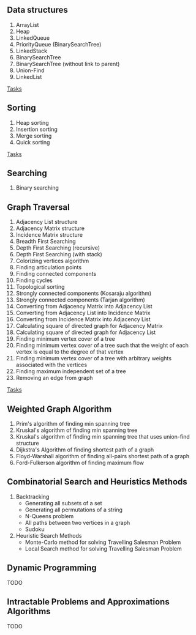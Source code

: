 ## Data structures
1. ArrayList
2. Heap
3. LinkedQueue
4. PriorityQueue (BinarySearchTree)
5. LinkedStack
6. BinarySearchTree
7. BinarySearchTree (without link to parent)
8. Union-Find
9. LinkedList

[Tasks](https://github.com/badprogrammist/algorithms/tree/master/src/main/java/ru/ildar/algorithm/datastructure/tasks)
 
## Sorting
1. Heap sorting
2. Insertion sorting
3. Merge sorting
4. Quick sorting

[Tasks](https://github.com/badprogrammist/algorithms/tree/master/src/main/java/ru/ildar/algorithm/sort/tasks)

## Searching
1. Binary searching

## Graph Traversal
1. Adjacency List structure
2. Adjacency Matrix structure
3. Incidence Matrix structure
4. Breadth First Searching
5. Depth First Searching (recursive)
6. Depth First Searching (with stack)
7. Colorizing vertices algorithm
8. Finding articulation points
9. Finding connected components
10. Finding cycles
11. Topological sorting
12. Strongly connected components (Kosaraju algorithm)
13. Strongly connected components (Tarjan algorithm)
14. Converting from Adjacency Matrix into Adjacency List
15. Converting from Adjacency List into Incidence Matrix
16. Converting from Incidence Matrix into Adjacency List
17. Calculating square of directed graph for Adjacency Matrix
18. Calculating square of directed graph for Adjacency List
19. Finding minimum vertex cover of a tree
20. Finding minimum vertex cover of a tree such that the weight of each vertex is equal to the degree of that vertex
21. Finding minimum vertex cover of a tree with arbitrary weights associated with the vertices
22. Finding maximum independent set of a tree
23. Removing an edge from graph

[Tasks](https://github.com/badprogrammist/algorithms/tree/master/src/main/java/ru/ildar/algorithm/graph/tasks)

## Weighted Graph Algorithm
1. Prim's algorithm of finding min spanning tree
2. Kruskal's algorithm of finding min spanning tree
3. Kruskal's algorithm of finding min spanning tree that uses union-find structure
4. Dijkstra's Algorithm of finding shortest path of a graph
5. Floyd-Warshall algorithm of finding all-pairs shortest path of a graph
6. Ford-Fulkerson algorithm of finding maximum flow

## Combinatorial Search and Heuristics Methods
1. Backtracking
    - Generating all subsets of a set
    - Generating all permutations of a string
    - N-Queens problem
    - All paths between two vertices in a graph
    - Sudoku
2. Heuristic Search Methods
    - Monte-Carlo method for solving Travelling Salesman Problem
    - Local Search method for solving Travelling Salesman Problem

## Dynamic Programming
TODO

## Intractable Problems and Approximations Algorithms
TODO